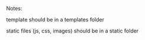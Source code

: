 Notes:

template should be in a templates folder

static files (js, css, images) should be in a static folder
